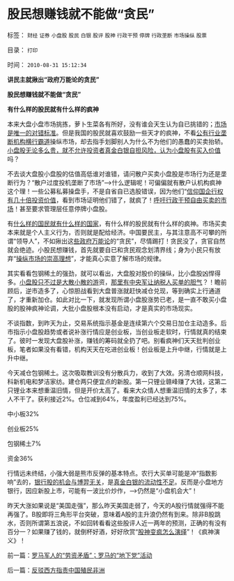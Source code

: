 # 股民想赚钱就不能做“贪民”

标签： `财经` `证券` `小盘股` `股民` `白银` `股评` `股神` `行政干预` `停牌` `行政垄断` `市场操纵` `股票` 

目录： `打印`

时间： `2010-08-31 15:12:34`

**讲民主就揪出“政府万能论的贪民”**

**股民想赚钱就不能做“贪民”**

**有什么样的股民就有什么样的疯神**



本来大盘小盘市场挑拣，萝卜生菜各有所好，没有谁会天生认为自已挑错的；[市场是唯一的对错标准](../../../2009/4/26/市场信号是万能的，通货紧缩不可怕.md)。但是我国的股民就喜欢鼓励一些天才的疯神，不看[公有行业垄断机构横行霸道](../../../2009/3/20/汇源案中行政垄断反垄断法高效执行.md)操纵市场，却去指手划脚别人为什么不为他们的愚蠢的买卖抬轿。[小盘股无论多么贵，就不允许投资者真金白银自担风险，认为小盘股有买入价值](../../../2009/12/2/“投机创业板”是投资者的权力.md)吗？

不去谈大盘股小盘股的估值高低谁对谁错，请问散户买卖小盘股是市场行为还是垄断行为？“散户过度投机垄断了市场”——>什么逻辑呢！可偏偏就有散户认机构疯神这个理！一些公募私募操盘手，不是自省自已选股错误，因为他们“[信仰国企行权有几十倍投资价值](../../../2008/3/20/房地产金融股高出国际平均估值水平几十倍.md)，看到市场证明他们错了，就疯了！[呼吁行政干预自由买卖的市场](../../../2009/5/1/赌场必杀技，市场计划经济行政干预之自欺欺人.md)！甚至要求管理层任意停牌小盘股。

有[什么样的国民就有什么样的国家](../../../2010/4/15/“反对派”不是“对抗派”.md)，有什么样的股民就有什么样的疯神。市场买卖本来就是个人主义行为，否则就是配给经济。中国要民主，与其注意高不可攀的所谓“领导人”，不如揪出这[些政府万能论](../../../2009/1/7/威权万能论，肆虐中国2000年的条件反射.md)的“贪民”，尽情踢打！贪民没了，贪官自然就会绝迹。小股民想赚钱，首先就要自已和贪民观念划清界线；身为小民只有放弃“[操纵市场的崇高理想](../../../2010/1/19/妄图操纵市场而不得的“理性投资”股评家.md)”，才能真心实意了解市场的规律。

其实看看包钢稀土的强劲，就可以看出，大盘股对股价的操纵，比小盘股凶悍得多。[小盘股只不过是大散小散的游](../../../2010/1/22/小盘股做庄暴升暴跌只是小说故事.md)资，[那里有中央军让纳税人买单的胆气](../../../2008/10/16/A股无非是基金庄家坐庄大盘.md)？！瞻前顾后，逆市造多了，心惊胆战看到大盘普涨就赶快减仓兑现，等到确实上行通道了，才重新加仓。如此对比一下，就发现所谓小盘股涨势已老，是一直不敢买小盘股的股神疯神论调，大批小盘股根本没有启动，才是真实的市场现实。

不谈指数，到昨天为止，交易系统指示基金是连续第六个交易日加仓主动造多。后市指示小盘股趋势或者说补涨行情应是创业板，当创业板走软时，行情就真的结束了。彼时一发现大盘股补涨，赚钱的筹码就全扔了吧。别看疯神们天天批判创业板，笔者如果没有看错，机构天天在吃进创业板！创业板是上升中继，行情就是上升中继。

今天减仓包钢稀土。这次吸取教训没有分散兵力，收到了大效。另清仓顺网科技，科新机电和梦洁家纺。建仓两只便宜点的新股。第一只锂业赣峰赚了大钱，这第二只锂业本来想重温旧情，但是开价太高了。看来大众情人想重温旧情的太多了，本人不干了。获利接近2%。仓位减到64%，年度盈利已经达到75%。

中小板32%

创业板25%

包钢稀土7%

资金36%

行情远未终结，小强大弱是熊市反弹的基本特点。农行大买单可能是冲“指数影响”去的，[银行股的机会与博羿无关](../../../2007/12/12/房地产的真正属性是消费品属性.md)，是[真金白银的流动性不足](../../../2007/9/21/股市楼市人人都赚钱，到底赚了谁的钱.md)。反而是小盘地方银行，因应新股上市，可能有一波比价炒作，——>仍然是“小盘机会大”！

昨天大涨如果说是“美国走强”，那么昨天美国走弱了，今天的A股行情就强得不能再强了。B股即将三角形平台突破，意味着A股的主升浪仍然有到来。除非B股跳水，否则所谓第五浪说，不如回转看看这些股评人近一两年的预测，正确的有没有百分一？如果赚了钱的，就倒杯好酒，好好欣赏“[股神变疯怎么演绎](../../../2010/8/27/“疯神演义”是熊市行情的主题曲.md)”！《疯神演义》！



前一篇：[罗马军人的“劳资矛盾”；罗马的“地下党”活动](../../../2010/8/30/罗马军人的“劳资矛盾”；罗马的“地下党”活动.md)

后一篇：[反驳西方指责中国殖民非洲](../../../2010/8/31/反驳西方指责中国殖民非洲.md)